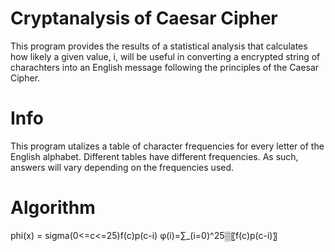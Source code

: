 # Cryptanalysis of Caesar Cipher

This program provides the results of a statistical analysis that calculates how likely a given value, i, will be useful in converting a encrypted string of charachters into an English message following the principles of the Caesar Cipher. 

# Info
This program utalizes a table of character frequencies for every letter of the English alphabet. Different tables have different frequencies. As such, answers will vary depending on the frequencies used. 

# Algorithm
phi(x) = sigma(0<=c<=25)f(c)p(c-i)
φ(i)=∑_(i=0)^25▒〖f(c)p(c-i)〗



